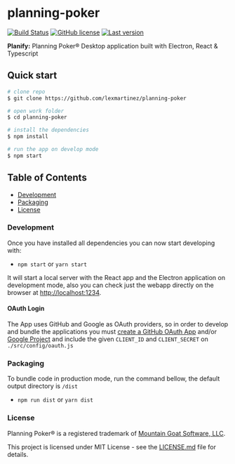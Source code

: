 # planning-poker

[![Build Status](https://img.shields.io/travis/lexmartinez/planning-poker/master.svg?style=for-the-badge)](https://travis-ci.org/lexmartinez/planning-poker)
[![GitHub license](https://img.shields.io/github/license/lexmartinez/planning-poker.svg?style=for-the-badge)](https://github.com/lexmartinez/planning-poker/blob/master/LICENSE.md)
[![Last version](https://img.shields.io/badge/version-v0.0.1-blue.svg?style=for-the-badge)](https://github.com/lexmartinez/planning-poker/blob/master/CHANGELOG.md)

**Planify:** Planning Poker® Desktop application built with Electron, React & Typescript

## Quick start

```bash
# clone repo
$ git clone https://github.com/lexmartinez/planning-poker

# open work folder
$ cd planning-poker

# install the dependencies
$ npm install

# run the app on develop mode
$ npm start
```

## Table of Contents

* [Development](#development)
* [Packaging](#packaging)
* [License](#license)

### Development

 Once you have installed all dependencies you can now start developing with:

* `npm start` or `yarn start`

 It will start a local server with the React app and the Electron application on development mode, also you can check just the webapp directly on the browser at  [http://localhost:1234](http://localhost:1234).

#### OAuth Login

The App uses GitHub and Google as OAuth providers, so in order to develop and bundle the applications you must [create a GitHub OAuth App](https://developer.github.com/apps/building-oauth-apps/creating-an-oauth-app/) and/or [Google Project](https://support.google.com/cloud/answer/6158849?hl=en) and include the given `CLIENT_ID` and `CLIENT_SECRET` on `./src/config/oauth.js`

### Packaging

To bundle code in production mode, run the command bellow, the default output directory is `/dist`

* `npm run dist` or `yarn dist`

### License

Planning Poker® is a registered trademark of [Mountain Goat Software, LLC](https://www.mountaingoatsoftware.com/).

This project is licensed under MIT License - see the [LICENSE.md](https://github.com/lexmartinez/planning-poker/blob/master/LICENSE.md) file for details.
